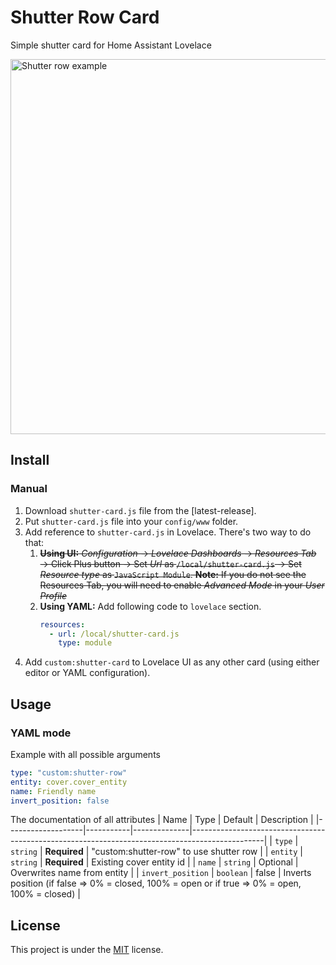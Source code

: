 # Shutter Row Card

Simple shutter card for Home Assistant Lovelace

<img width="600" alt="Shutter row example" src="https://user-images.githubusercontent.com/24818127/184556542-2ab3696a-e037-436e-b83a-fe0d3102e2cf.png">

## Install

### Manual
1. Download `shutter-card.js` file from the [latest-release].
2. Put `shutter-card.js` file into your `config/www` folder.
3. Add reference to `shutter-card.js` in Lovelace. There's two way to do that:
   1. ~~**Using UI:** _Configuration_ → _Lovelace Dashboards_ → _Resources Tab_ → Click Plus button → Set _Url_ as `/local/shutter-card.js` → Set _Resource type_ as `JavaScript Module`.
      **Note:** If you do not see the Resources Tab, you will need to enable _Advanced Mode_ in your _User Profile_~~
   2. **Using YAML:** Add following code to `lovelace` section.
      ```yaml
      resources:
        - url: /local/shutter-card.js
          type: module
      ```
4. Add `custom:shutter-card` to Lovelace UI as any other card (using either editor or YAML configuration).

## Usage

### YAML mode
Example with all possible arguments
```yaml
type: "custom:shutter-row"
entity: cover.cover_entity
name: Friendly name
invert_position: false
```

The documentation of all attributes
| Name              | Type      | Default      | Description                                                                                    |
|-------------------|-----------|--------------|------------------------------------------------------------------------------------------------|
| `type`            | `string`  | **Required** | "custom:shutter-row" to use shutter row                                                        |
| `entity`          | `string`  | **Required** | Existing cover entity id                                                                       |
| `name`            | `string`  | Optional     | Overwrites name from entity                                                                    |
| `invert_position` | `boolean` | false        | Inverts position (if false => 0% = closed, 100% = open or if true => 0% = open, 100% = closed) |

## License
This project is under the [MIT](https://opensource.org/licenses/MIT) license.
